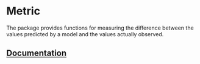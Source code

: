 # Metric

The package provides functions for measuring the difference between the values
predicted by a model and the values actually observed.

## [Documentation][doc]

[doc]: http://godoc.org/github.com/ready-steady/statistics/metric
